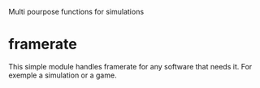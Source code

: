 Multi pourpose functions for simulations

# framerate
This simple module handles framerate for any software that needs it. 
For exemple a simulation or a game.  